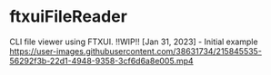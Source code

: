 # ftxuiFileReader
CLI file viewer using FTXUI.
!!WIP!!
[Jan 31, 2023] - Initial example
https://user-images.githubusercontent.com/38631734/215845535-56292f3b-22d1-4948-9358-3cf6d6a8e005.mp4
